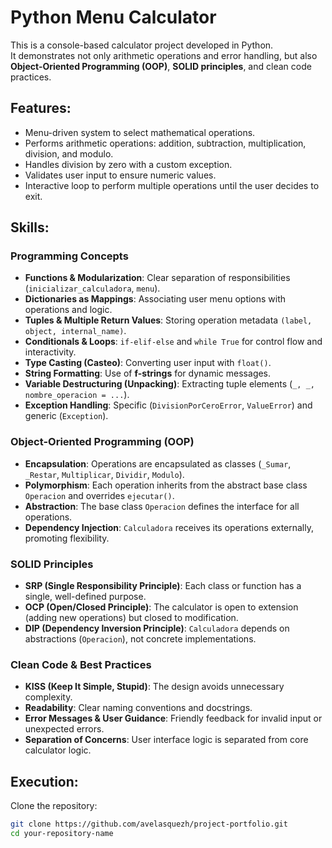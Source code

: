 # **Python Menu Calculator**

This is a console-based calculator project developed in Python.  
It demonstrates not only arithmetic operations and error handling, but also **Object-Oriented Programming (OOP)**, **SOLID principles**, and clean code practices.

## **Features:**

- Menu-driven system to select mathematical operations.  
- Performs arithmetic operations: addition, subtraction, multiplication, division, and modulo.  
- Handles division by zero with a custom exception.  
- Validates user input to ensure numeric values.  
- Interactive loop to perform multiple operations until the user decides to exit.  

## **Skills:**

### **Programming Concepts**
- **Functions & Modularization**: Clear separation of responsibilities (`inicializar_calculadora`, `menu`).  
- **Dictionaries as Mappings**: Associating user menu options with operations and logic.  
- **Tuples & Multiple Return Values**: Storing operation metadata `(label, object, internal_name)`.  
- **Conditionals & Loops**: `if-elif-else` and `while True` for control flow and interactivity.  
- **Type Casting (Casteo)**: Converting user input with `float()`.  
- **String Formatting**: Use of **f-strings** for dynamic messages.  
- **Variable Destructuring (Unpacking)**: Extracting tuple elements (`_, _, nombre_operacion = ...`).  
- **Exception Handling**: Specific (`DivisionPorCeroError`, `ValueError`) and generic (`Exception`).  

### **Object-Oriented Programming (OOP)**
- **Encapsulation**: Operations are encapsulated as classes (`_Sumar`, `_Restar`, `Multiplicar`, `Dividir`, `Modulo`).  
- **Polymorphism**: Each operation inherits from the abstract base class `Operacion` and overrides `ejecutar()`.  
- **Abstraction**: The base class `Operacion` defines the interface for all operations.  
- **Dependency Injection**: `Calculadora` receives its operations externally, promoting flexibility.  

### **SOLID Principles**
- **SRP (Single Responsibility Principle)**: Each class or function has a single, well-defined purpose.  
- **OCP (Open/Closed Principle)**: The calculator is open to extension (adding new operations) but closed to modification.  
- **DIP (Dependency Inversion Principle)**: `Calculadora` depends on abstractions (`Operacion`), not concrete implementations.  

### **Clean Code & Best Practices**
- **KISS (Keep It Simple, Stupid)**: The design avoids unnecessary complexity.  
- **Readability**: Clear naming conventions and docstrings.  
- **Error Messages & User Guidance**: Friendly feedback for invalid input or unexpected errors.  
- **Separation of Concerns**: User interface logic is separated from core calculator logic.  

## **Execution:**

Clone the repository:

```bash
git clone https://github.com/avelasquezh/project-portfolio.git
cd your-repository-name

